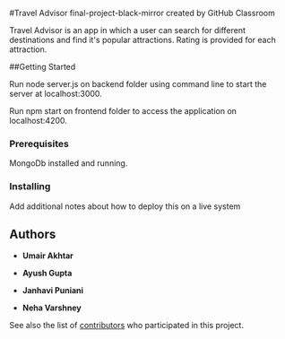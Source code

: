 #Travel Advisor
final-project-black-mirror created by GitHub Classroom

Travel Advisor is an app in which a user can search for different destinations and find it's popular attractions.
Rating is provided for each attraction.

##Getting Started

Run node server.js on backend folder using command line to start the server at localhost:3000.

Run npm start on frontend folder to access the application on localhost:4200.

### Prerequisites

MongoDb installed and running.

### Installing

Add additional notes about how to deploy this on a live system

## Authors

* **Umair Akhtar** 

* **Ayush Gupta** 

* **Janhavi Puniani** 

* **Neha Varshney** 

See also the list of [contributors](https://github.com/final-project-black-mirror/contributors) who participated in this project.
